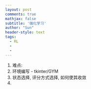 ```yaml
---
layout: post
comments: true
mathjax: false
subtitle: '强化学习'
author: "Sun"
header-style: text
tags:
  - RL
  - 
  - 
---
```


1.  难点:
   1. 环境编写 - tkinter/GYM
   2. 状态选择, 评分方式选择, 如何使其收敛
2. 